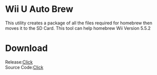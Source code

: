 # Wii U Auto Brew
This utility creates a package of all the files required for homebrew then moves it to the SD Card.
This tool can help homebrew Wii Version 5.5.2

# Download
Release:[Click](https://github.com/branhost/wiiuautobrew/releases)<br>
Source Code:[Click](https://github.com/branhost/wiiuautobrew/archive/1.0.zip)
